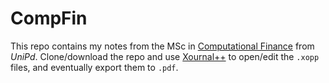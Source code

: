 # CompFin

This repo contains my notes from the MSc in [Computational Finance](https://computationalfinance.math.unipd.it) from *UniPd*. Clone/download the repo and use [Xournal++](https://xournalpp.github.io) to open/edit the `.xopp` files, and eventually export them to `.pdf`.
